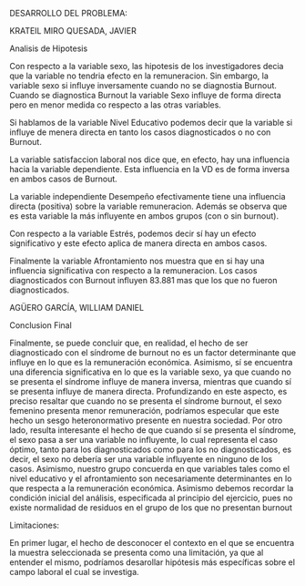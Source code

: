 DESARROLLO DEL PROBLEMA: 


KRATEIL MIRO QUESADA, JAVIER

Analisis de Hipotesis

Con respecto a la variable sexo, las hipotesis de los investigadores decia que la variable no tendria efecto en la remuneracion. Sin embargo, la variable sexo si influye inversamente cuando no se diagnostia Burnout. Cuando se diagnostica Burnout la variable Sexo influye de forma directa pero en menor medida co respecto a las otras variables.

Si hablamos de la variable Nivel Educativo podemos decir que la variable si influye de menera directa en tanto los casos diagnosticados o no con Burnout.

La variable satisfaccion laboral nos dice que, en efecto, hay una influencia hacia la variable dependiente. Esta influencia en la VD es de forma inversa en ambos casos de Burnout.

La variable independiente Desempeño efectivamente tiene una influencia directa (positiva) sobre la variable remuneracion. Además se observa que es esta variable la más influyente en ambos grupos (con o sin burnout).

Con respecto a la variable Estrés, podemos decir sí hay un efecto significativo y este efecto aplica de manera directa en ambos casos.

Finalmente la variable Afrontamiento nos muestra que en si hay una influencia significativa con respecto a la remuneracion. Los casos diagnosticados con Burnout influyen 83.881 mas que los que no fueron diagnosticados.


AGÜERO GARCÍA, WILLIAM DANIEL

Conclusion Final
 
 Finalmente, se puede concluir que, en realidad, el hecho de ser diagnosticado con el síndrome de burnout no es un factor determinante que influye en lo que es la remuneración económica. Asimismo, sí se encuentra una diferencia significativa en lo que es la variable sexo, ya que cuando no se presenta el síndrome influye de manera inversa, mientras que cuando sí se presenta influye de manera directa. Profundizando en este aspecto, es preciso resaltar que cuando no se presenta el síndrome burnout, el sexo femenino presenta menor remuneración, podríamos especular que este hecho un sesgo heteronormativo presente en nuestra sociedad. 
 Por otro lado, resulta interesante el hecho de que cuando sí se presenta el síndrome, el sexo pasa a ser una variable no influyente, lo cual representa el caso óptimo, tanto para los diagnosticados como para los no diagnosticados, es decir, el sexo no debería ser una variable influyente en ninguno de los casos.
 Asimismo, nuestro grupo concuerda en que variables tales como el nivel educativo y el afrontamiento son necesariamente determinantes en lo que respecta a la remuneración económica. Asimismo debemos recordar la condición inicial del análisis, especificada al principio del ejercicio, pues no existe normalidad de residuos en el grupo de los que no presentan burnout
 
 Limitaciones: 
 
 En primer lugar, el hecho de desconocer el contexto en el que se encuentra la muestra seleccionada se presenta como una limitación, ya que al entender el mismo, podríamos desarollar hipótesis más específicas sobre el campo laboral el cual se investiga.

